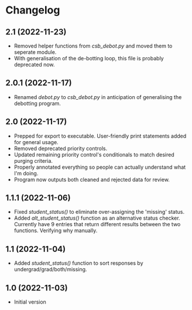 # Changelog
## 2.1 (2022-11-23)
- Removed helper functions from *csb_debot.py* and moved them to seperate module.
- With generalisation of the de-botting loop, this file is probably deprecated now.
## 2.0.1 (2022-11-17)
- Renamed *debot.py* to *csb_debot.py* in anticipation of generalising the debotting program.
## 2.0 (2022-11-17)
- Prepped for export to executable. User-friendly print statements added for general usage.
- Removed deprecated priority controls.
- Updated remaining priority control's conditionals to match desired purging criteria.
- Properly annotated everything so people can actually understand what I'm doing.
- Program now outputs both cleaned and rejected data for review.
## 1.1.1 (2022-11-06)
- Fixed *student_status()* to eliminate over-assigning the 'missing' status.
- Added *alt_student_status()* function as an alternative status checker. Currently have 9 entries that return different results between the two functions. Verifying why manually.
## 1.1 (2022-11-04)
- Added *student_status()* function to sort responses by undergrad/grad/both/missing.
## 1.0 (2022-11-03)
- Initial version
